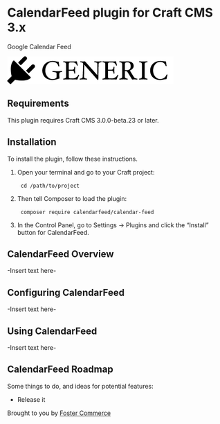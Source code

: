 # CalendarFeed plugin for Craft CMS 3.x

Google Calendar Feed

![Screenshot](resources/img/plugin-logo.png)

## Requirements

This plugin requires Craft CMS 3.0.0-beta.23 or later.

## Installation

To install the plugin, follow these instructions.

1. Open your terminal and go to your Craft project:

        cd /path/to/project

2. Then tell Composer to load the plugin:

        composer require calendarfeed/calendar-feed

3. In the Control Panel, go to Settings → Plugins and click the “Install” button for CalendarFeed.

## CalendarFeed Overview

-Insert text here-

## Configuring CalendarFeed

-Insert text here-

## Using CalendarFeed

-Insert text here-

## CalendarFeed Roadmap

Some things to do, and ideas for potential features:

* Release it

Brought to you by [Foster Commerce](https://fostercommerce.com)

